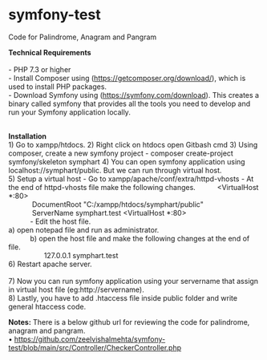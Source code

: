 # symfony-test
 Code for Palindrome, Anagram and Pangram
 
<b>Technical Requirements</b><br><br>
    - PHP 7.3 or higher<br>
    - Install Composer using (https://getcomposer.org/download/), which is used to install PHP packages.<br>
    - Download Symfony using (https://symfony.com/download). This creates a binary called symfony that provides all the tools you need to develop and run your Symfony application locally.<br><br>
    
 <b>Installation</b><br>
      1) Go to xampp/htdocs.
      2) Right click on htdocs open Gitbash cmd
      3) Using composer, create a new symfony project
            - composer create-project symfony/skeleton symphart
      4) You can open symfony application using localhost://symphart/public. But we can run through virtual host.     
      5) Setup a virtual host
            - Go to xampp/apache/conf/extra/httpd-vhosts
            - At the end of  httpd-vhosts file make the following changes.
              <VirtualHost *:80> <br>
              DocumentRoot "C:/xampp/htdocs/symphart/public" <br>
              ServerName symphart.test 
              <VirtualHost *:80> <br>
            - Edit the host file.<br>
                 a) open notepad file and run as administrator.<br>           
                 b) open the host file and make the following changes at the end of file.<br>
                    127.0.0.1 symphart.test<br>
       6) Restart apache server.<br>      
       7) Now you can run symfony application using your servername that assign in virtual host file (eg:http://servername).<br>
       8) Lastly, you have to add .htaccess file inside public folder and write general htaccess code.
       
  <b>Notes:</b> There is a below github url for reviewing the code for palindrome, anagram and pangram.<br>
                •	https://github.com/zeelvishalmehta/symfony-test/blob/main/src/Controller/CheckerController.php
    
